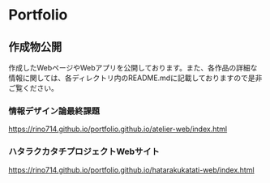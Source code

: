 # Portfolio
## 作成物公開
作成したWebページやWebアプリを公開しております。また、各作品の詳細な情報に関しては、各ディレクトリ内のREADME.mdに記載しておりますので是非ご覧ください。
### 情報デザイン論最終課題
https://rino714.github.io/portfolio.github.io/atelier-web/index.html

### ハタラクカタチプロジェクトWebサイト
https://rino714.github.io/portfolio.github.io/hatarakukatati-web/index.html
